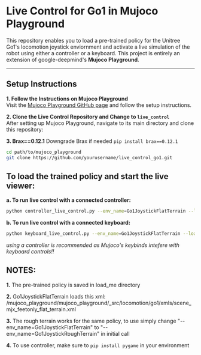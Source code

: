 # Live Control for Go1 in Mujoco Playground

This repository enables you to load a pre-trained policy for the Unitree Go1's locomotion joystick enviornment and activate a live simulation of the robot using either a controller or a keyboard. This project is entirely an extension of google-deepmind's **Mujoco Playground**.

---

## Setup Instructions

**1. Follow the Instructions on Mujoco Playground**  
Visit the [Mujoco Playground GitHub page](https://github.com/google-deepmind/mujoco_playground/) and follow the setup instructions.

**2. Clone the Live Control Repository and Change to ```live_control```**  
After setting up Mujoco Playground, navigate to its main directory and clone this repository:

**3. Brax==0.12.1**
Downgrade Brax if needed ```pip install brax==0.12.1```

```bash
cd path/to/mujoco_playground
git clone https://github.com/yourusername/live_control_go1.git
```


## To load the trained policy and start the live viewer:

**a. To run live control with a connected controller:**
```bash
python controller_live_control.py --env_name=Go1JoystickFlatTerrain --load_checkpoint_path=load_me/checkpoints --play_only
```

**b. To run live control with a connected keyboard:**
```bash
python keyboard_live_control.py --env_name=Go1JoystickFlatTerrain --load_checkpoint_path=load_me/checkpoints --play_only
```
*using a controller is recommended as Mujoco's keybinds intefere with keyboard controls!!*




## NOTES:
**1.** The pre-trained policy is saved in load_me directory

**2.** Go1JoystickFlatTerrain loads this xml: /mujoco_playground/mujoco_playground/_src/locomotion/go1/xmls/scene_mjx_feetonly_flat_terrain.xml

**3.** The rough terrain works for the same policy, to use simply change "--env_name=Go1JoystickFlatTerrain" to "--env_name=Go1JoystickRoughTerrain" in initial call

**4.** To use controller, make sure to ```pip install pygame``` in your environment